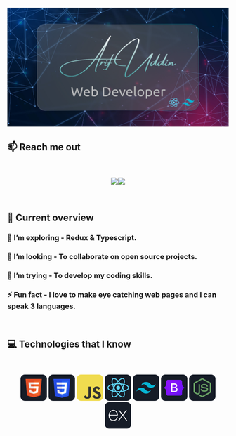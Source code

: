 ![I am a Junior Front-end developer. ](https://github.com/Uddin02/Uddin02/blob/main/images/githubcover.png)

## :mailbox: Reach me out

<br />

[<p align="center"><img height="75" src="https://github.com/mir-hussain/mir-hussain/blob/main/images/icons/Linkedin.png">](www.linkedin.com/in/arifuddinkhandaker/)[<img height="75" src="https://github.com/mir-hussain/mir-hussain/blob/main/images/icons/Facebook.png">](https://www.facebook.com/arifafon)

<br />

## :eyes: Current overview

<!-- ### 🔭 I’m working -   -->

### 🌱 I’m exploring - Redux & Typescript.

### 👯 I’m looking - To collaborate on open source projects.

### 🤔 I’m trying - To develop my coding skills.

### ⚡ Fun fact - I love to make eye catching web pages and I can speak 3 languages.

<br />

## :computer: Technologies that I know

<br>
<p align="center">
<img src="https://github.com/Uddin02/Uddin02/blob/main/images/icons/HTML.png"/>
<img src="https://github.com/Uddin02/Uddin02/blob/main/images/icons/css.png"/>
<img src="https://github.com/Uddin02/Uddin02/blob/main/images/icons/JavaScript.png"/>
<img src="https://github.com/Uddin02/Uddin02/blob/main/images/icons/react.png"/>
<img src="https://github.com/Uddin02/Uddin02/blob/main/images/icons/tailwind.png"/>
<img src="https://github.com/Uddin02/Uddin02/blob/main/images/icons/Bootsrap.png"/>
<img src="https://github.com/Uddin02/Uddin02/blob/main/images/icons/node.png"/>
<img src="https://github.com/Uddin02/Uddin02/blob/main/images/icons/express.png"/>
</p><br/>
